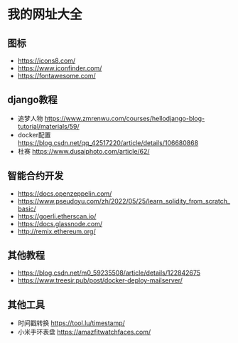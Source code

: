 # 我的网址大全
## 图标
- https://icons8.com/
- https://www.iconfinder.com/
- https://fontawesome.com/


## django教程
- 追梦人物 https://www.zmrenwu.com/courses/hellodjango-blog-tutorial/materials/59/
- docker配置 https://blog.csdn.net/qq_42517220/article/details/106680868
- 杜赛 https://www.dusaiphoto.com/article/62/


## 智能合约开发
- https://docs.openzeppelin.com/
- https://www.pseudoyu.com/zh/2022/05/25/learn_solidity_from_scratch_basic/
- https://goerli.etherscan.io/
- https://docs.glassnode.com/
- http://remix.ethereum.org/


## 其他教程
- https://blog.csdn.net/m0_59235508/article/details/122842675 
- https://www.treesir.pub/post/docker-deploy-mailserver/
  

## 其他工具
- 时间戳转换 https://tool.lu/timestamp/
- 小米手环表盘 https://amazfitwatchfaces.com/
